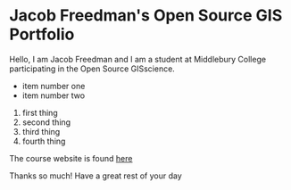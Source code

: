 # Jacob Freedman's Open Source GIS Portfolio
Hello, I am Jacob Freedman and I am a student at Middlebury College participating in the Open Source GISscience.

- item number one
- item number two

1. first thing
2. second thing
3. third thing
4. fourth thing

The course website is found [here](https://gis4dev.github.io)

Thanks so much! Have a great rest of your day
